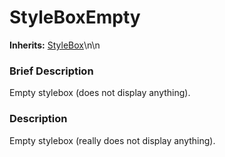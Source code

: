 #  StyleBoxEmpty  
**Inherits:** [StyleBox](class_stylebox)\\n\\n
###  Brief Description  
Empty stylebox (does not display anything).

###  Description  
Empty stylebox (really does not display anything).
